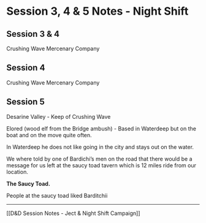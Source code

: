 
# Session 3, 4 & 5 Notes - Night Shift

## Session 3 & 4

Crushing Wave Mercenary Company

## Session 4

Crushing Wave Mercenary Company

## Session 5

Desarine Valley - Keep of Crushing Wave

Elored (wood elf from the Bridge ambush) - Based in Waterdeep but on the boat and on the move quite often.

In Waterdeep he does not like going in the city and stays out on the water.

We where told by one of Bardichi’s men on the road that there would be a message for us left at the saucy toad tavern which is 12 miles ride from our location.

**The Saucy Toad.**

People at the saucy toad liked Barditchii

---
[[D&D Session Notes - Ject & Night Shift Campaign]]
